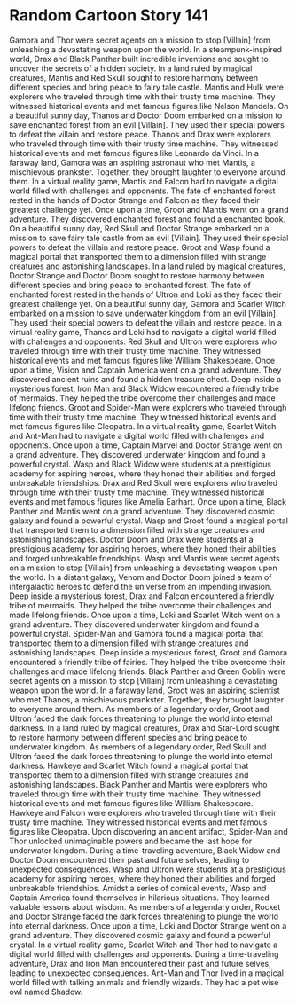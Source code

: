 # Random Cartoon Story 141

Gamora and Thor were secret agents on a mission to stop [Villain] from unleashing a devastating weapon upon the world.
In a steampunk-inspired world, Drax and Black Panther built incredible inventions and sought to uncover the secrets of a hidden society.
In a land ruled by magical creatures, Mantis and Red Skull sought to restore harmony between different species and bring peace to fairy tale castle.
Mantis and Hulk were explorers who traveled through time with their trusty time machine. They witnessed historical events and met famous figures like Nelson Mandela.
On a beautiful sunny day, Thanos and Doctor Doom embarked on a mission to save enchanted forest from an evil [Villain]. They used their special powers to defeat the villain and restore peace.
Thanos and Drax were explorers who traveled through time with their trusty time machine. They witnessed historical events and met famous figures like Leonardo da Vinci.
In a faraway land, Gamora was an aspiring astronaut who met Mantis, a mischievous prankster. Together, they brought laughter to everyone around them.
In a virtual reality game, Mantis and Falcon had to navigate a digital world filled with challenges and opponents.
The fate of enchanted forest rested in the hands of Doctor Strange and Falcon as they faced their greatest challenge yet.
Once upon a time, Groot and Mantis went on a grand adventure. They discovered enchanted forest and found a enchanted book.
On a beautiful sunny day, Red Skull and Doctor Strange embarked on a mission to save fairy tale castle from an evil [Villain]. They used their special powers to defeat the villain and restore peace.
Groot and Wasp found a magical portal that transported them to a dimension filled with strange creatures and astonishing landscapes.
In a land ruled by magical creatures, Doctor Strange and Doctor Doom sought to restore harmony between different species and bring peace to enchanted forest.
The fate of enchanted forest rested in the hands of Ultron and Loki as they faced their greatest challenge yet.
On a beautiful sunny day, Gamora and Scarlet Witch embarked on a mission to save underwater kingdom from an evil [Villain]. They used their special powers to defeat the villain and restore peace.
In a virtual reality game, Thanos and Loki had to navigate a digital world filled with challenges and opponents.
Red Skull and Ultron were explorers who traveled through time with their trusty time machine. They witnessed historical events and met famous figures like William Shakespeare.
Once upon a time, Vision and Captain America went on a grand adventure. They discovered ancient ruins and found a hidden treasure chest.
Deep inside a mysterious forest, Iron Man and Black Widow encountered a friendly tribe of mermaids. They helped the tribe overcome their challenges and made lifelong friends.
Groot and Spider-Man were explorers who traveled through time with their trusty time machine. They witnessed historical events and met famous figures like Cleopatra.
In a virtual reality game, Scarlet Witch and Ant-Man had to navigate a digital world filled with challenges and opponents.
Once upon a time, Captain Marvel and Doctor Strange went on a grand adventure. They discovered underwater kingdom and found a powerful crystal.
Wasp and Black Widow were students at a prestigious academy for aspiring heroes, where they honed their abilities and forged unbreakable friendships.
Drax and Red Skull were explorers who traveled through time with their trusty time machine. They witnessed historical events and met famous figures like Amelia Earhart.
Once upon a time, Black Panther and Mantis went on a grand adventure. They discovered cosmic galaxy and found a powerful crystal.
Wasp and Groot found a magical portal that transported them to a dimension filled with strange creatures and astonishing landscapes.
Doctor Doom and Drax were students at a prestigious academy for aspiring heroes, where they honed their abilities and forged unbreakable friendships.
Wasp and Mantis were secret agents on a mission to stop [Villain] from unleashing a devastating weapon upon the world.
In a distant galaxy, Venom and Doctor Doom joined a team of intergalactic heroes to defend the universe from an impending invasion.
Deep inside a mysterious forest, Drax and Falcon encountered a friendly tribe of mermaids. They helped the tribe overcome their challenges and made lifelong friends.
Once upon a time, Loki and Scarlet Witch went on a grand adventure. They discovered underwater kingdom and found a powerful crystal.
Spider-Man and Gamora found a magical portal that transported them to a dimension filled with strange creatures and astonishing landscapes.
Deep inside a mysterious forest, Groot and Gamora encountered a friendly tribe of fairies. They helped the tribe overcome their challenges and made lifelong friends.
Black Panther and Green Goblin were secret agents on a mission to stop [Villain] from unleashing a devastating weapon upon the world.
In a faraway land, Groot was an aspiring scientist who met Thanos, a mischievous prankster. Together, they brought laughter to everyone around them.
As members of a legendary order, Groot and Ultron faced the dark forces threatening to plunge the world into eternal darkness.
In a land ruled by magical creatures, Drax and Star-Lord sought to restore harmony between different species and bring peace to underwater kingdom.
As members of a legendary order, Red Skull and Ultron faced the dark forces threatening to plunge the world into eternal darkness.
Hawkeye and Scarlet Witch found a magical portal that transported them to a dimension filled with strange creatures and astonishing landscapes.
Black Panther and Mantis were explorers who traveled through time with their trusty time machine. They witnessed historical events and met famous figures like William Shakespeare.
Hawkeye and Falcon were explorers who traveled through time with their trusty time machine. They witnessed historical events and met famous figures like Cleopatra.
Upon discovering an ancient artifact, Spider-Man and Thor unlocked unimaginable powers and became the last hope for underwater kingdom.
During a time-traveling adventure, Black Widow and Doctor Doom encountered their past and future selves, leading to unexpected consequences.
Wasp and Ultron were students at a prestigious academy for aspiring heroes, where they honed their abilities and forged unbreakable friendships.
Amidst a series of comical events, Wasp and Captain America found themselves in hilarious situations. They learned valuable lessons about wisdom.
As members of a legendary order, Rocket and Doctor Strange faced the dark forces threatening to plunge the world into eternal darkness.
Once upon a time, Loki and Doctor Strange went on a grand adventure. They discovered cosmic galaxy and found a powerful crystal.
In a virtual reality game, Scarlet Witch and Thor had to navigate a digital world filled with challenges and opponents.
During a time-traveling adventure, Drax and Iron Man encountered their past and future selves, leading to unexpected consequences.
Ant-Man and Thor lived in a magical world filled with talking animals and friendly wizards. They had a pet wise owl named Shadow.
